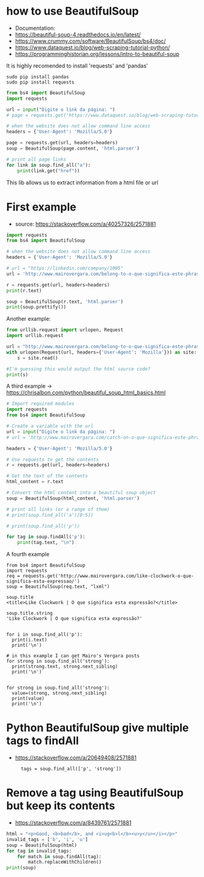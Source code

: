 # how to use BeautifulSoup
+ Documentation:
+ https://beautiful-soup-4.readthedocs.io/en/latest/
+ https://www.crummy.com/software/BeautifulSoup/bs4/doc/
+ https://www.dataquest.io/blog/web-scraping-tutorial-python/
+ https://programminghistorian.org/lessons/intro-to-beautiful-soup

It is highly recomended to install 'requests' and 'pandas'

    sudo pip install pandas
    sudo pip install requests

``` python
from bs4 import BeautifulSoup
import requests

url = input("Digite o link da página: ")
# page = requests.get('https://www.dataquest.io/blog/web-scraping-tutorial-python/')

# when the website does not allow command line access
headers = {'User-Agent': 'Mozilla/5.0'}

page = requests.get(url, headers=headers)
soup = BeautifulSoup(page.content, 'html.parser')

# print all page links
for link in soup.find_all("a"):
    print(link.get("href"))
```

This lib allows us to extract information from a html file or url

# First example
+ source: https://stackoverflow.com/a/40257326/2571881

``` python
import requests
from bs4 import BeautifulSoup

# when the website does not allow command line access
headers = {'User-Agent': 'Mozilla/5.0'}

# url = "https://linkedin.com/company/1005"
url = 'http://www.mairovergara.com/belong-to-o-que-significa-este-phrasal-verb/'

r = requests.get(url, headers=headers)
print(r.text)

soup = BeautifulSoup(r.text, 'html.parser')
print(soup.prettify())
```

Another example:

``` python
from urllib.request import urlopen, Request
import urllib.request

url = "http://www.mairovergara.com/belong-to-o-que-significa-este-phrasal-verb/"
with urlopen(Request(url, headers={'User-Agent': 'Mozilla'})) as site:
    s = site.read()

#I'm guessing this would output the html source code?
print(s)
```

A third example →  https://chrisalbon.com/python/beautiful_soup_html_basics.html

``` python
# Import required modules
import requests
from bs4 import BeautifulSoup

# Create a variable with the url
url = input("Digite o link da página: ")
# url = 'http://www.mairovergara.com/catch-on-o-que-significa-este-phrasal-verb/'

headers = {'User-Agent': 'Mozilla/5.0'}

# Use requests to get the contents
r = requests.get(url, headers=headers)

# Get the text of the contents
html_content = r.text

# Convert the html content into a beautiful soup object
soup = BeautifulSoup(html_content, 'html.parser')

# print all links (or a range of them)
# print(soup.find_all('a')[0:5])

# print(soup.find_all('p'))

for tag in soup.findAll('p'):
    print(tag.text, "\n")
```

A fourth example

    from bs4 import BeautifulSoup
    import requests
    req = requests.get('http://www.mairovergara.com/like-clockwork-o-que-significa-esta-expressao/')
    soup = BeautifulSoup(req.text, "lxml")

    soup.title
    <title>Like Clockwork | O que significa esta expressão?</title>

    soup.title.string
    'Like Clockwork | O que significa esta expressão?'


    for i in soup.find_all('p'):
      print(i.text)
      print('\n')

    # in this example I can get Mairo's Vergara posts
    for strong in soup.find_all('strong'):
      print(strong.text, strong.next_sibling)
      print('\n')


    for strong in soup.find_all('strong'):
      value=(strong, strong.next_sibling)
      print(value)
      print('\n')

# Python BeautifulSoup give multiple tags to findAll
+ https://stackoverflow.com/a/20649408/2571881

		tags = soup.find_all(['p', 'strong'])

#  Remove a tag using BeautifulSoup but keep its contents
+ https://stackoverflow.com/a/8439761/2571881

``` python
html = "<p>Good, <b>bad</b>, and <i>ug<b>l</b><u>y</u></i></p>"
invalid_tags = ['b', 'i', 'u']
soup = BeautifulSoup(html)
for tag in invalid_tags:
    for match in soup.findAll(tag):
        match.replaceWithChildren()
print(soup)
```

